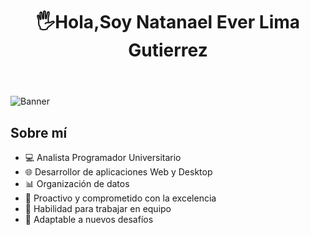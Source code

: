 <body>
    <header>
         <center><h1> 🖐Hola,Soy Natanael Ever Lima Gutierrez</h1></center>
    </header>
    <img src="https://i.postimg.cc/YCGkLwc2/banner-linkedin.png" alt="Banner" class="banner">
    <div class="container">
        <section class="about">
            <h2>Sobre mí</h2>
            <ul>
                <li>💻 Analista Programador Universitario</li>
                <li>🌐 Desarrollor de aplicaciones Web y Desktop</li>
                <li>📊 Organización de datos</li>
                <li>🚀 Proactivo y comprometido con la excelencia</li>
                <li>🤝 Habilidad para trabajar en equipo</li>
                <li>🔧 Adaptable a nuevos desafíos</li>
            </ul>
        </section>
    </div>
</body>
